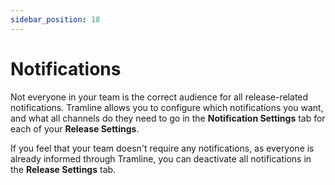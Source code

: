 ```yaml
---
sidebar_position: 18
---
```


# Notifications

Not everyone in your team is the correct audience for all release-related notifications. Tramline allows you to configure which notifications you want, and what all channels do they need to go in the **Notification Settings** tab for each of your **Release Settings**.

If you feel that your team doesn't require any notifications, as everyone is already informed through Tramline, you can deactivate all notifications in the **Release Settings** tab.
